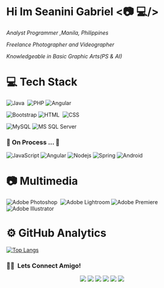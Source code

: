 # Hi Im Seanini Gabriel <:camera: :computer:/>

 _Analyst Programmer ,Manila, Philippines_	
 
 _Freelance Photographer and Videographer_
 
 _Knowledgeable in Basic Graphic Arts(PS & AI)_
 
# :computer: Tech Stack
![Java](https://img.shields.io/badge/-Java-05122A?style=flat&logo=Java&logoColor=FFA518)&nbsp;
![PHP](http://img.shields.io/badge/-PHP-05122A?style=flat&logo=PHP&logoColor=232531)
![Angular](https://img.shields.io/badge/-Angular-%23282C34?style=flat&logo=angular)

![Bootstrap](https://img.shields.io/badge/-Bootstrap-05122A?style=flat&logo=bootstrap&logoColor=563D7C)
![HTML](https://img.shields.io/badge/-HTML-05122A?style=flat&logo=HTML5)&nbsp;
![CSS](https://img.shields.io/badge/-CSS-05122A?style=flat&logo=CSS3&logoColor=1572B6)&nbsp;


![MySQL](http://img.shields.io/badge/-MySQL-05122A?style=flat&logo=mysql&logoColor=f29111)
![MS SQL Server](http://img.shields.io/badge/-MS%20SQL%20Server-05122A?style=flat&logo=microsoft-sql-server&logoColor=ffffff)

### 🚧 On Process ... 🚧 
![JavaScript](https://img.shields.io/badge/-JavaScript-%23F7DF1C?style=flat&logo=javascript&logoColor=000000&labelColor=%23F7DF1C&color=%23FFCE5A)
![Angular](https://img.shields.io/badge/-Angular-%23282C34?style=flat&logo=angular)
![Nodejs](https://img.shields.io/badge/-Nodejs-black?style=flat&logo=Node.js)
![Spring](http://img.shields.io/badge/-Spring-6DB33F?style=flat&logo=spring&logoColor=ffffff)
![Android](http://img.shields.io/badge/-Android-3DDC84?style=flat&logo=android&logoColor=ffffff)


# :camera: Multimedia

![Adobe Photoshop](https://img.shields.io/badge/-Photoshop-05122A?style=flat&logo=adobe-photoshop)&nbsp;
![Adobe Lightroom](https://img.shields.io/badge/-Lightroom-05122A?style=flat-square&logo=adobe-lightroom)
![Adobe Premiere](http://img.shields.io/badge/-Premiere%20Pro-05122A?style=flat-square&logo=adobe-premiere-pro)
![Adobe Illustrator](http://img.shields.io/badge/-Illustrator%20Pro-05122A?style=flat-square&logo=adobe-illustrator)

# ⚙️ GitHub Analytics

<p align="center">
<a href="https://github.com/seaninigabriel15">
<!--   <img height="180em" src="https://github-readme-stats-eight-theta.vercel.app/api?username=seaninigabriel15&show_icons=true&theme=algolia&include_all_commits=true&count_private=true"/>
  <img height="180em" src="https://github-readme-stats-eight-theta.vercel.app/api/top-langs/?username=seaninigabriel15&layout=compact&langs_count=8&theme=algolia"/> -->
 
 [![Top Langs](https://github-readme-stats.vercel.app/api/top-langs/?username=seaninigabriel15&layout=compact)](https://github.com/anuraghazra/github-readme-stats)
</a>
</p>

### 🤝🏻 &nbsp;Lets Connect Amigo!

<p align="center">
 <a href="https://www.facebook.com/seaninigabriel"><img src="https://img.shields.io/badge/-SeanGabriel-1877F2?style=flat&logo=Facebook&logoColor=white"/></a>
 <a href="https://www.instagram.com/seaninigabriel/"><img src="https://img.shields.io/badge/-@seaninigabriel-E4405F?style=flat&logo=Instagram&logoColor=white"/></a>
 <a href="https://www.twitter.com/ursatisfacSEAN"><img src="https://img.shields.io/badge/-ursatisfacSEAN-1DA1F2?style=flat&logo=Twitter&logoColor=white"/></a>
 <a href="https://www.youtube.com/channel/UCeD_1--dY8iqs6E9ulHKSCw"><img src="https://img.shields.io/badge/-Seanini%20Gabriel-FF0000?style=flat&logo=Youtube&logoColor=white"/></a>
 <a href="https://linkedin.com/in/sean-gabriel-89703112a/"><img src="https://img.shields.io/badge/-Sean%20Gabriel-0077B5?style=flat&logo=Linkedin&logoColor=white"/></a>
 <a href="mailto:joannaseangabriel@gmail.com"><img src="https://img.shields.io/badge/-joannaseangabriel@gmail.com-D14836?style=flat&logo=Gmail&logoColor=white"/></a>
</p>
